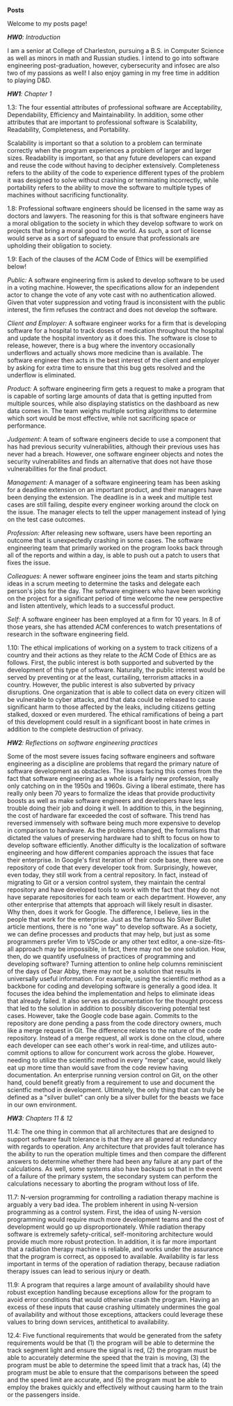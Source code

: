 **Posts**

Welcome to my posts page!

_**HW0**: Introduction_

I am a senior at College of Charleston, pursuing a B.S. in Computer Science
as well as minors in math and Russian studies. I intend to go into software
engineering post-graduation, however, cybersecurity and infosec are also
two of my passions as well! I also enjoy gaming in my free time in addition
to playing D&D.

_**HW1**: Chapter 1_

1.3: The four essential attributes of professional software are Acceptability, Dependability, Efficiency and Maintainability. In addition, some other attributes  that are important to professional software is Scalability, Readability, Completeness, and Portability.

Scalability is important so that a solution to a problem can terminate correctly when the program experiences a problem of larger and larger sizes. Readability is important, so that any future developers can expand and reuse the code without having to decipher extensively. Completeness refers to the ability of the code to experience different types of the problem it was designed to solve without crashing or terminating incorrectly, while portability refers to the ability to move the software to multiple types of machines without sacrificing functionality.

1.8: Professional software engineers should be licensed in the same way as doctors and lawyers. The reasoning for this is that software engineers have a moral obligation to the society in which they develop software to work on projects that bring a moral good to the world. As such, a sort of license would serve as a sort of safeguard to ensure that professionals are upholding their obligation to society.

1.9: Each of the clauses of the ACM Code of Ethics will be exemplified below!

_Public:_ A software engineering firm is asked to develop software to be used in a voting machine. However, the specifications allow for an independent actor to change the vote of any vote cast with no authentication allowed. Given that voter suppression and voting fraud is inconsistent with the public interest, the firm refuses the contract and does not develop the software.

_Client and Employer:_ A software engineer works for a firm that is developing software for a hospital to track doses of medication throughout the hospital and update the hospital inventory as it does this. The software is close to release, however, there is a bug where the inventory occasionally underflows and actually shows more medicine than is available. The software engineer then acts in the best interest of the client and employer by asking for extra time to ensure that this bug gets resolved and the underflow is eliminated.

_Product:_ A software engineering firm gets a request to make a program that is capable of sorting large amounts of data that is getting inputted from multiple sources, while also displaying statistics on the dashboard as new data comes in. The team weighs multiple sorting algorithms to determine which sort would be most effective, while not sacrificing space or performance.

_Judgement:_ A team of software engineers decide to use a component that has had previous security vulnerabilities, although their previous uses has never had a breach. However, one software engineer objects and notes the security vulnerabilites and finds an alternative that does not have those vulnerabilities for the final product.

_Management:_ A manager of a software engineering team has been asking for a deadline extension on an important product, and their managers have been denying the extension. The deadline is in a week and multiple test cases are still failing, despite every engineer working around the clock on the issue. The manager elects to tell the upper management instead of lying on the test case outcomes.

_Profession:_ After releasing new software, users have been reporting an outcome that is unexpectedly crashing in some cases. The software engineering team that primarily worked on the program looks back through all of the reports and within a day, is able to push out a patch to users that fixes the issue.

_Colleagues:_ A newer software engineer joins the team and starts pitching ideas in a scrum meeting to determine the tasks and delegate each person's jobs for the day. The software engineers who have been working on the project for a significant period of time welcome the new perspective and listen attentively, which leads to a successful product.

_Self:_ A software engineer has been employed at a firm for 10 years. In 8 of those years, she has attended ACM conferences to watch presentations of research in the software engineering field.

1.10: The ethical implications of working on a system to track citizens of a country and their actions as they relate to the ACM Code of Ethics are as follows. First, the public interest is both supported and subverted by the development of this type of software. Naturally, the public interest would be served by preventing or at the least, curtailing, terrorism attacks in a country. However, the public interest is also subverted by privacy disruptions. One organization that is able to collect data on every citizen will be vulnerable to cyber attacks, and that data could be released to cause significant harm to those affected by the leaks, including citizens getting stalked, doxxed or even murdered. The ethical ramifications of being a part of this development could result in a significant boost in hate crimes in addition to the complete destruction of privacy. 

_**HW2**: Reflections on software engineering practices_

Some of the most severe issues facing software engineers and software engineering
as a discipline are problems that regard the primary nature of software
development as obstacles. The issues facing this comes from the fact that
software engineering as a whole is a fairly new profession, really only
catching on in the 1950s and 1960s. Giving a liberal estimate, there has
really only been 70 years to formalize the ideas that provide productivity
boosts as well as make software engineers and developers have less trouble
doing their job and doing it well. In addition to this, in the beginning,
the cost of hardware far exceeded the cost of software. This trend has reversed
immensely with software being much more expensive to develop in comparison to
hardware. As the problems changed, the formalisms that dictated the values of
preserving hardware had to shift to focus on how to develop software efficiently.
Another difficulty is the localization of software engineering and how
different companies approach the issues that face their enterprise. In Google's
first iteration of their code base, there was one repository of code that every
developer took from. Surprisingly, however, even today, they still work from a
central repository. In fact, instead of migrating to Git or a version control
system, they maintain the central repository and have developed tools to
work with the fact that they do not have separate repositories for each team
or each department. However, any other enterprise that attempts that approach
will likely result in disaster. Why then, does it work for Google. The difference,
I believe, lies in the people that work for the enterprise. Just as the famous
No Silver Bullet article mentions, there is no "one way" to develop software.
As a society, we can define processes and products that may help, but just as
some programmers prefer Vim to VSCode or any other text editor, a one-size-fits-all
approach may be impossible, in fact, there may not be one solution. How, then, do
we quantify usefulness of practices of programming and developing software? Turning
attention to online help columns reminiscient of the days of Dear Abby, there may
not be a solution that results in universally useful information. For example,
using the scientific method as a backbone for coding and developing software is
generally a good idea. It focuses the idea behind the implementation and helps
to eliminate ideas that already failed. It also serves as documentation for the
thought process that led to the solution in addition to possibly discovering
potential test cases. However, take the Google code base again. Commits to the 
repository are done pending a pass from the code directory owners, much like a 
merge request in Git. The difference relates to the nature of the code repository.
Instead of a merge request, all work is done on the cloud, where each developer
can see each other's work in real-time, and utilizes auto-commit options to 
allow for concurrent work across the globe. However, needing to utilize the 
scientific method in every "merge" case, would likely eat up more time than would
save from the code review having documentation. An enterprise running version
control on Git, on the other hand, could benefit greatly from a requirement to
use and document the scientfic method in development. Ultimately, the only
thing that can truly be defined as a "silver bullet" can only be a silver bullet
for the beasts we face in our own environment.


_**HW3**: Chapters 11 & 12_

11.4: The one thing in common that all architectures that are designed
to support software fault tolerance is that they are all geared at
redundancy with regards to operation. Any architecture that provides fault
tolerance has the ability to run the operation multiple times
and then compare the different answers to determine whether there had been any
failure at any part of the calculations. As well, some systems also have backups
so that in the event of a failure of the primary system, the secondary system
can perform the calculations necessary to aborting the program without loss of life.

11.7: N-version programming for controlling a radiation therapy machine is
arguably a very bad idea. The problem inherent in using N-version programming as
a control system. First, the idea of using N-version programming would require
much more development teams and the cost of development would go up 
disproportionately. While radiation therapy software is extremely safety-critical,
self-monitoring architecture would provide much more robust protection. In
addition, it is far more important that a radiation therapy machine is
reliable, and works under the assurance that the program is correct, as opposed
to available. Availability is far less important in terms of the operation
of radiation therapy, because radiation therapy issues can lead to serious
injury or death.

11.9: A program that requires a large amount of availability should have robust
exception handling because exceptions allow for the program to avoid error
conditions that would otherwise crash the program. Having an excess of these
inputs that cause crashing ultimately undermines the goal of availability
and without those exceptions, attackers could leverage these values to
bring down services, antithetical to availability.

12.4: Five functional requirements that would be generated from the safety
requirements would be that (1) the program will be able to determine the 
track segment light and ensure the signal is red, (2) the program must be able
to accurately determine the speed that the train is moving, (3) the program
must be able to determine the speed limit that a track has, (4) the program must
be able to ensure that the comparisons between the speed and the speed limit
are accurate, and (5) the program must be able to employ the brakes quickly
and effectively without causing harm to the train or the passengers inside.